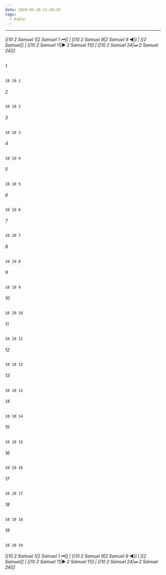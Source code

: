 ```yaml
---
date: 2024-05-28 11:20:24
tags:
  - bible
---
```

___

###### [[10 2 Samuel 1|2 Samuel 1 ⏮]] | [[10 2 Samuel 9|2 Samuel 9 ◀]] | [[2 Samuel]] | [[10 2 Samuel 11|▶ 2 Samuel 11]] | [[10 2 Samuel 24|⏭ 2 Samuel 24|]]

###### 1
``` verse
10 10 1 
```
###### 2
``` verse
10 10 2 
```
###### 3
``` verse
10 10 3 
```
###### 4
``` verse
10 10 4 
```
###### 5
``` verse
10 10 5 
```
###### 6
``` verse
10 10 6 
```
###### 7
``` verse
10 10 7 
```
###### 8
``` verse
10 10 8 
```
###### 9
``` verse
10 10 9 
```
###### 10
``` verse
10 10 10 
```
###### 11
``` verse
10 10 11 
```
###### 12
``` verse
10 10 12 
```
###### 13
``` verse
10 10 13 
```
###### 14
``` verse
10 10 14 
```
###### 15
``` verse
10 10 15 
```
###### 16
``` verse
10 10 16 
```
###### 17
``` verse
10 10 17 
```
###### 18
``` verse
10 10 18 
```
###### 19
``` verse
10 10 19 
```

###### [[10 2 Samuel 1|2 Samuel 1 ⏮]] | [[10 2 Samuel 9|2 Samuel 9 ◀]] | [[2 Samuel]] | [[10 2 Samuel 11|▶ 2 Samuel 11]] | [[10 2 Samuel 24|⏭ 2 Samuel 24|]]

